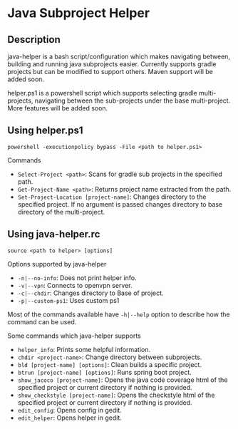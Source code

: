 # Java Subproject Helper

## Description

java-helper is a bash script/configuration which makes navigating between, building and running java subprojects easier. Currently supports gradle projects but can be modified to support others. Maven support will be added soon.

helper.ps1 is a powershell script which supports selecting gradle multi-projects, navigating between the sub-projects under the base multi-project. More features will be added soon.

## Using helper.ps1

    powershell -executionpolicy bypass -File <path to helper.ps1>

Commands

- `Select-Project <path>`: Scans for gradle sub projects in the specified path.
- `Get-Project-Name <path>`: Returns project name extracted from the path.
- `Set-Project-Location [project-name]`: Changes directory to the specified project. If no argument is passed changes directory to base directory of the multi-project.

## Using java-helper.rc

    source <path to helper> [options]

Options supported by java-helper

- `-n|--no-info`: Does not print helper info.
- `-v|--vpn`: Connects to openvpn server.
- `-c|--chdir`: Changes directory to Base of project.
- `-p|--custom-ps1`: Uses custom ps1

Most of the commands available have `-h|--help` option to describe how the command can be used.

Some commands which java-helper supports

- `helper_info`: Prints some helpful information.
- `chdir <project-name>`: Change directory between subprojects.
- `bld [project-name] [options]`: Clean builds a specific project.
- `btrun [project-name] [options]`: Runs spring boot project.
- `show_jacoco [project-name]`: Opens the java code coverage html of the specified project or current directory if nothing is provided.
- `show_checkstyle [project-name]`: Opens the checkstyle html of the specified project or current directory if nothing is provided.
- `edit_config`: Opens config in gedit.
- `edit_helper`: Opens helper in gedit.
